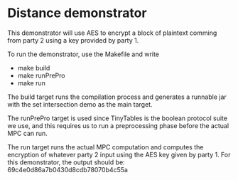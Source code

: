 
Distance demonstrator
=====================

This demonstrator will use AES to encrypt a block of plaintext comming from
party 2 using a key provided by party 1.

To run the demonstrator, use the Makefile and write

* make build
* make runPrePro
* make run

The build target runs the compilation process and generates a runnable jar with
the set intersection demo as the main target.

The runPrePro target is used since TinyTables is the boolean protocol suite we
use, and this requires us to run a preprocessing phase before the actual MPC can
run.

The run target runs the actual MPC computation and computes the encryption of
whatever party 2 input using the AES key given by party 1. For this
demonstrator, the output should be: 69c4e0d86a7b0430d8cdb78070b4c55a